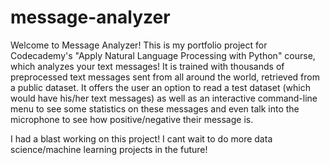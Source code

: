 # message-analyzer
Welcome to Message Analyzer! This is my portfolio project for Codecademy's "Apply Natural Language Processing with Python" course, which analyzes your text messages! It is trained with thousands of preprocessed text messages sent from all around the world, retrieved from a public dataset. It offers the user an option to read a test dataset (which would have his/her text messages) as well as an interactive command-line menu to see some statistics on these messages and even talk into the microphone to see how positive/negative their message is.

I had a blast working on this project! I cant wait to do more data science/machine learning projects in the future!
